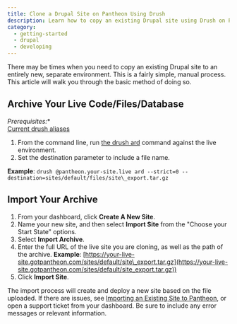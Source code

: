 ```yaml
---
title: Clone a Drupal Site on Pantheon Using Drush
description: Learn how to copy an existing Drupal site using Drush on Pantheon.
category:
  - getting-started
  - drupal
  - developing
---
```


There may be times when you need to copy an existing Drupal site to an entirely new, separate environment. This is a fairly simple, manual process. This article will walk you through the basic method of doing so.

## Archive Your Live Code/Files/Database
 *Prerequisites:**  
 [Current drush aliases](/docs/articles/local/drush-command-line-utility#using-drush-on-pantheon)

1. From the command line, run [the drush ard](http://www.drushcommands.com/drush-6x/archive/archive-dump) command against the live environment.
2. Set the destination parameter to include a file name.  

**Example**: `drush @pantheon.your-site.live ard --strict=0 --destination=sites/default/files/site\_export.tar.gz`

##  Import Your Archive

1. From your dashboard, click **Create A New Site**.
2. Name your new site, and then select **Import Site** from the "Choose your Start State" options.
3. Select **Import Archive**.
4. Enter the full URL of the live site you are cloning, as well as the path of the archive.
  **Example**: [https://your-live-site.gotpantheon.com/sites/default/site\_export.tar.gz](https://your-live-site.gotpantheon.com/sites/default/site_export.tar.gz))
5. Click **Import Site**.

The import process will create and deploy a new site based on the file uploaded. If there are issues, see [Importing an Existing Site to Pantheon](http://helpdesk.getpantheon.com/customer/portal/docs/articles/361251-importing-an-existing-drupal-site-to-pantheon), or open a support ticket from your dashboard. Be sure to include any error messages or relevant information.
